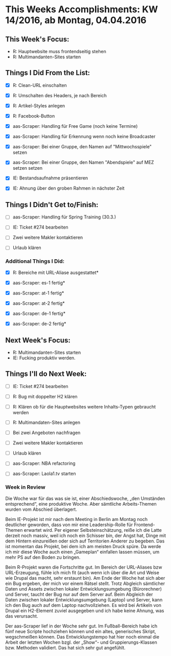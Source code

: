 # This Weeks Accomplishments: KW 14/2016, ab Montag, 04.04.2016



## This Week's Focus:
* R: Hauptwebsite muss frontendseitig stehen
* R: Multimandanten-Sites starten


## Things I Did From the List:
- [x] R: Clean-URL einschalten
- [x] R: Umschalten des Headers, je nach Bereich
- [x] R: Artikel-Styles anlegen
- [x] R: Facebook-Button
- [x] aas-Scraper: Handling für Free Game (noch keine Termine)
- [x] aas-Scraper: Handling für Erkennung wenn noch keine Broadcaster
- [x] aas-Scraper: Bei einer Gruppe, den Namen auf "Mittwochsspiele" setzen
- [x] aas-Scraper: Bei einer Gruppe, den Namen "Abendspiele" auf MEZ setzen setzen
- [x] IE: Bestandsaufnahme präsentieren
- [x] IE: Ahnung über den groben Rahmen in nächster Zeit



## Things I Didn't Get to/Finish:
- [ ] aas-Scraper: Handling für Spring Training (30.3.)
- [ ] IE: Ticket #274 bearbeiten
- [ ] Zwei weitere Makler kontaktieren
- [ ] Urlaub klären



### Additional Things I Did:
- [x] R: Bereiche mit URL-Aliase ausgestattet*
- [x] aas-Scraper: es-1 fertig*
- [x] aas-Scraper: at-1 fertig*
- [x] aas-Scraper: at-2 fertig*
- [x] aas-Scraper: de-1 fertig*
- [x] aas-Scraper: de-2 fertig*




## Next Week's Focus: 
* R: Multimandanten-Sites starten
* IE: Fucking produktiv werden.




## Things I'll do Next Week:
- [ ] IE: Ticket #274 bearbeiten
- [ ] R: Bug mit doppelter H2 klären
- [ ] R: Klären ob für die Hauptwebsites weitere Inhalts-Typen gebraucht werden
- [ ] R: Multimandaten-Sites anlegen
- [ ] Bei zwei Angeboten nachfragen
- [ ] Zwei weitere Makler kontaktieren
- [ ] Urlaub klären
- [ ] aas-Scraper: NBA refactoring
- [ ] aas-Scraper: Laola1.tv starten




### Week in Review

Die Woche war für das was sie ist, einer Abschiedswoche, „den Umständen entsprechend“, eine produktive Woche. Aber sämtliche Arbeits-Themen wurden vom Abschied überlagert.

Beim IE-Projekt ist mir nach dem Meeting in Berlin am Montag noch deutlicher geworden, dass von mir eine Leadership-Rolle für Frontend-Themen erwartet wird. Per eigener Selbsteinschätzung, reiße ich die Latte derzeit noch massiv, weil ich noch ein Schisser bin, der Angst hat, Dinge mit dem Hintern einzureißen oder sich auf Territorien Anderer zu begeben. Das ist momentan das Projekt, bei dem ich am meisten Druck spüre. Da werde ich mir diese Woche auch einen „Gameplan“ einfallen lassen müssen, um mehr PS auf den Boden zu bringen.

Beim R-Projekt waren die Fortschritte gut. Im Bereich der URL-Aliases bzw URL-Erzeugung, fühle ich mich fit (auch wenn ich über die Art und Weise wie Drupal das macht, sehr erstaunt bin). Am Ende der Woche hat sich aber ein Bug ergeben, der mich vor einem Rätsel stellt. Trotz Abgleich sämtlicher Daten und Assets zwischen lokaler Entwicklungsumgebung (Bürorechner) und Server, taucht der Bug nur auf dem Server auf. Beim Abgleich der Daten zwischen lokaler Entwicklungsumgebung (Laptop) und Server, kann ich den Bug auch auf dem Laptop nachvollziehen. Es wird bei Artikeln von Drupal ein H2-Element zuviel ausgegeben und ich habe keine Ahnung, was das verursacht.
 
 Der aas-Scraper lief in der Woche sehr gut. Im Fußball-Bereich habe ich fünf neue Scripte hochziehen können und ein altes, generisches Skript, wegschmeißen können. Das Entwicklungstempo hat hier noch einmal die Arbeit der letzten Wochen bzgl. der „Show“- und Gruppierungs-Klassen bzw. Methoden validiert. Das hat sich sehr gut angefühlt.
